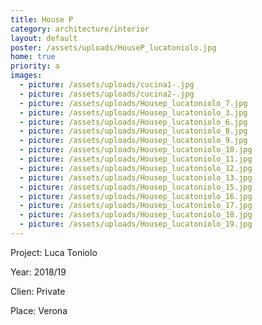 ```yaml
---
title: House P
category: architecture/interior
layout: default
poster: /assets/uploads/HouseP_lucatoniolo.jpg
home: true
priority: a
images:
  - picture: /assets/uploads/cucina1-.jpg
  - picture: /assets/uploads/cucina2-.jpg
  - picture: /assets/uploads/Housep_lucatoniolo_7.jpg
  - picture: /assets/uploads/Housep_lucatoniolo_3.jpg
  - picture: /assets/uploads/Housep_lucatoniolo_6.jpg
  - picture: /assets/uploads/Housep_lucatoniolo_8.jpg
  - picture: /assets/uploads/Housep_lucatoniolo_9.jpg
  - picture: /assets/uploads/Housep_lucatoniolo_10.jpg
  - picture: /assets/uploads/Housep_lucatoniolo_11.jpg
  - picture: /assets/uploads/Housep_lucatoniolo_12.jpg
  - picture: /assets/uploads/Housep_lucatoniolo_13.jpg
  - picture: /assets/uploads/Housep_lucatoniolo_15.jpg
  - picture: /assets/uploads/Housep_lucatoniolo_16.jpg
  - picture: /assets/uploads/Housep_lucatoniolo_17.jpg
  - picture: /assets/uploads/Housep_lucatoniolo_18.jpg
  - picture: /assets/uploads/Housep_lucatoniolo_19.jpg
---
```

Project: Luca Toniolo

Year: 2018/19

Clien: Private

Place: Verona





